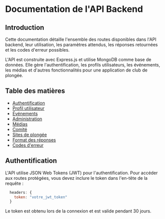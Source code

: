 # Documentation de l'API Backend

## Introduction

Cette documentation détaille l'ensemble des routes disponibles dans l'API backend, leur utilisation, les paramètres attendus, les réponses retournées et les codes d'erreur possibles.

L'API est construite avec Express.js et utilise MongoDB comme base de données. Elle gère l'authentification, les profils utilisateurs, les événements, les médias et d'autres fonctionnalités pour une application de club de plongée.

## Table des matières

- [Authentification](./auth/README.md)
- [Profil utilisateur](./users/README.md)
- [Événements](./events/README.md)
- [Administration](./admin/README.md)
- [Médias](./media/README.md)
- [Comité](./comite/README.md)
- [Sites de plongée](./diving-sites/README.md)
- [Format des réponses](./common/responses.md)
- [Codes d'erreur](./common/errors.md)

## Authentification

L'API utilise JSON Web Tokens (JWT) pour l'authentification. Pour accéder aux routes protégées, vous devez inclure le token dans l'en-tête de la requête :

```js
  headers: {
    token: "votre_jwt_token"
  }
```

Le token est obtenu lors de la connexion et est valide pendant 30 jours.